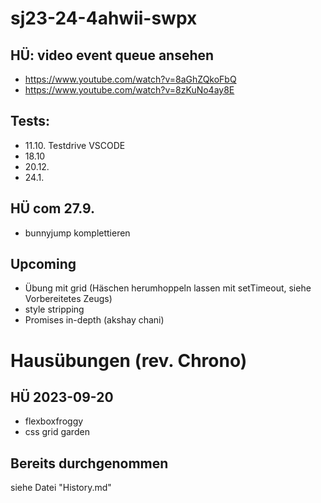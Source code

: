 # sj23-24-4ahwii-swpx

## HÜ: video event queue ansehen

-   https://www.youtube.com/watch?v=8aGhZQkoFbQ
-   https://www.youtube.com/watch?v=8zKuNo4ay8E

## Tests:

-   11.10. Testdrive VSCODE
-   18.10
-   20.12.
-   24.1.

## HÜ com 27.9.

-   bunnyjump komplettieren

## Upcoming

-   Übung mit grid (Häschen herumhoppeln lassen mit setTimeout, siehe
    Vorbereitetes Zeugs)
-   style stripping
-   Promises in-depth (akshay chani)

# Hausübungen (rev. Chrono)

## HÜ 2023-09-20

-   flexboxfroggy
-   css grid garden

## Bereits durchgenommen

siehe Datei "History.md"
